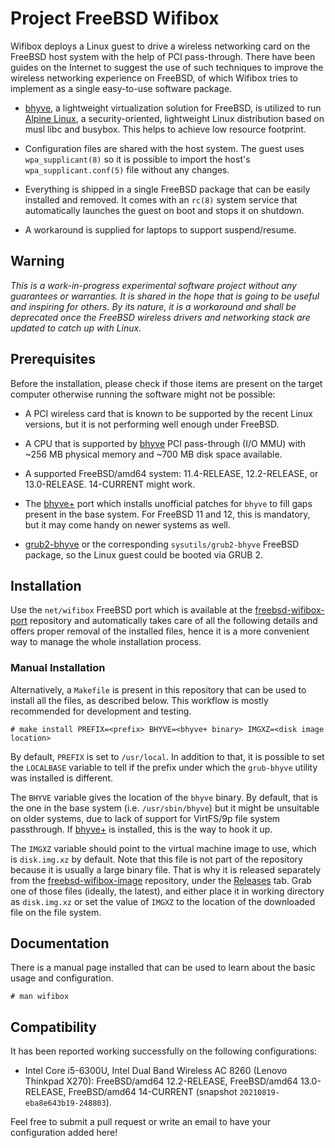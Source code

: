 # Project FreeBSD Wifibox

Wifibox deploys a Linux guest to drive a wireless networking card on
the FreeBSD host system with the help of PCI pass-through.  There have
been guides on the Internet to suggest the use of such techniques to
improve the wireless networking experience on FreeBSD, of which
Wifibox tries to implement as a single easy-to-use software package.

- [bhyve], a lightweight virtualization solution for FreeBSD, is
  utilized to run [Alpine Linux], a security-oriented, lightweight
  Linux distribution based on musl libc and busybox.  This helps to
  achieve low resource footprint.

- Configuration files are shared with the host system.  The guest
  uses `wpa_supplicant(8)` so it is possible to import the host's
  `wpa_supplicant.conf(5)` file without any changes.

- Everything is shipped in a single FreeBSD package that can be easily
  installed and removed.  It comes with an `rc(8)` system service that
  automatically launches the guest on boot and stops it on shutdown.

- A workaround is supplied for laptops to support suspend/resume.

## Warning

*This is a work-in-progress experimental software project without any
guarantees or warranties.  It is shared in the hope that is going to
be useful and inspiring for others.  By its nature, it is a workaround
and shall be deprecated once the FreeBSD wireless drivers and
networking stack are updated to catch up with Linux.*

## Prerequisites

Before the installation, please check if those items are present on
the target computer otherwise running the software might not be
possible:

- A PCI wireless card that is known to be supported by the recent
  Linux versions, but it is not performing well enough under FreeBSD.

- A CPU that is supported by [bhyve] PCI pass-through (I/O MMU) with
  ~256 MB physical memory and ~700 MB disk space available.

- A supported FreeBSD/amd64 system: 11.4-RELEASE, 12.2-RELEASE, or
  13.0-RELEASE.  14-CURRENT might work.

- The [bhyve+] port which installs unofficial patches for `bhyve` to
  fill gaps present in the base system.  For FreeBSD 11 and 12, this
  is mandatory, but it may come handy on newer systems as well.

- [grub2-bhyve](https://github.com/grehan-freebsd/grub2-bhyve) or the
  corresponding `sysutils/grub2-bhyve` FreeBSD package, so the Linux
  guest could be booted via GRUB 2.

## Installation

Use the `net/wifibox` FreeBSD port which is available at the
[freebsd-wifibox-port](https://github.com/pgj/freebsd-wifibox-port)
repository and automatically takes care of all the following details
and offers proper removal of the installed files, hence it is a more
convenient way to manage the whole installation process.

### Manual Installation

Alternatively, a `Makefile` is present in this repository that can be
used to install all the files, as described below.  This workflow is
mostly recommended for development and testing.

```console
# make install PREFIX=<prefix> BHYVE=<bhyve+ binary> IMGXZ=<disk image location>
```

By default, `PREFIX` is set to `/usr/local`.  In addition to that, it
is possible to set the `LOCALBASE` variable to tell if the prefix
under which the `grub-bhyve` utility was installed is different.

The `BHYVE` variable gives the location of the `bhyve` binary.  By
default, that is the one in the base system (i.e. `/usr/sbin/bhyve`)
but it might be unsuitable on older systems, due to lack of support
for VirtFS/9p file system passthrough.  If [bhyve+] is installed, this
is the way to hook it up.

The `IMGXZ` variable should point to the virtual machine image to use,
which is `disk.img.xz` by default.  Note that this file is not part of
the repository because it is usually a large binary file.  That is why
it is released separately from the
[freebsd-wifibox-image](https://github.com/pgj/freebsd-wifibox-image)
repository, under the
[Releases](https://github.com/pgj/freebsd-wifibox-image/releases) tab.
Grab one of those files (ideally, the latest), and either place it in
working directory as `disk.img.xz` or set the value of `IMGXZ` to the
location of the downloaded file on the file system.

## Documentation

There is a manual page installed that can be used to learn about the
basic usage and configuration.

```console
# man wifibox
```

## Compatibility

It has been reported working successfully on the following
configurations:

- Intel Core i5-6300U, Intel Dual Band Wireless AC 8260 (Lenovo
  Thinkpad X270): FreeBSD/amd64 12.2-RELEASE, FreeBSD/amd64
  13.0-RELEASE, FreeBSD/amd64 14-CURRENT (snapshot
  `20210819-eba8e643b19-248803`).

Feel free to submit a pull request or write an email to have your
configuration added here!

[bhyve]: https://wiki.freebsd.org/bhyve
[bhyve+]: https://github.com/pgj/freebsd-bhyve-plus-port/
[Alpine Linux]: https://alpinelinux.org/
